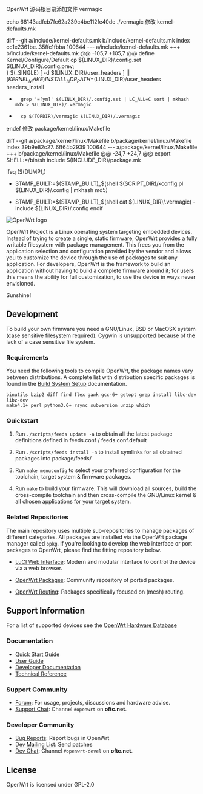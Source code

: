 OpenWrt 源码根目录添加文件 vermagic

echo 68143adfcb7fc62a239c4be112fe40de ./vermagic
修改 kernel-defaults.mk

diff --git a/include/kernel-defaults.mk b/include/kernel-defaults.mk
index cc1e2361be..35ffc1fbba 100644
--- a/include/kernel-defaults.mk
+++ b/include/kernel-defaults.mk
@@ -105,7 +105,7 @@ define Kernel/Configure/Default
                cp $(LINUX_DIR)/.config.set $(LINUX_DIR)/.config.prev; \
        }
        $(_SINGLE) [ -d $(LINUX_DIR)/user_headers ] || $(KERNEL_MAKE) INSTALL_HDR_PATH=$(LINUX_DIR)/user_headers headers_install
-       grep '=[ym]' $(LINUX_DIR)/.config.set | LC_ALL=C sort | mkhash md5 > $(LINUX_DIR)/.vermagic
+       cp $(TOPDIR)/vermagic $(LINUX_DIR)/.vermagic
 endef
修改 package/kernel/linux/Makefile

diff --git a/package/kernel/linux/Makefile b/package/kernel/linux/Makefile
index 39b9e82c27..6ff64b2939 100644
--- a/package/kernel/linux/Makefile
+++ b/package/kernel/linux/Makefile
@@ -24,7 +24,7 @@ export SHELL:=/bin/sh
 include $(INCLUDE_DIR)/package.mk
 
 ifeq ($(DUMP),)
-  STAMP_BUILT:=$(STAMP_BUILT)_$(shell $(SCRIPT_DIR)/kconfig.pl $(LINUX_DIR)/.config | mkhash md5)
+  STAMP_BUILT:=$(STAMP_BUILT)_$(shell cat $(LINUX_DIR)/.vermagic)
   -include $(LINUX_DIR)/.config
 endif
 
![OpenWrt logo](include/logo.png)

OpenWrt Project is a Linux operating system targeting embedded devices. Instead
of trying to create a single, static firmware, OpenWrt provides a fully
writable filesystem with package management. This frees you from the
application selection and configuration provided by the vendor and allows you
to customize the device through the use of packages to suit any application.
For developers, OpenWrt is the framework to build an application without having
to build a complete firmware around it; for users this means the ability for
full customization, to use the device in ways never envisioned.

Sunshine!

## Development

To build your own firmware you need a GNU/Linux, BSD or MacOSX system (case
sensitive filesystem required). Cygwin is unsupported because of the lack of a
case sensitive file system.

### Requirements

You need the following tools to compile OpenWrt, the package names vary between
distributions. A complete list with distribution specific packages is found in
the [Build System Setup](https://openwrt.org/docs/guide-developer/build-system/install-buildsystem)
documentation.

```
binutils bzip2 diff find flex gawk gcc-6+ getopt grep install libc-dev libz-dev
make4.1+ perl python3.6+ rsync subversion unzip which
```

### Quickstart

1. Run `./scripts/feeds update -a` to obtain all the latest package definitions
   defined in feeds.conf / feeds.conf.default

2. Run `./scripts/feeds install -a` to install symlinks for all obtained
   packages into package/feeds/

3. Run `make menuconfig` to select your preferred configuration for the
   toolchain, target system & firmware packages.

4. Run `make` to build your firmware. This will download all sources, build the
   cross-compile toolchain and then cross-compile the GNU/Linux kernel & all chosen
   applications for your target system.

### Related Repositories

The main repository uses multiple sub-repositories to manage packages of
different categories. All packages are installed via the OpenWrt package
manager called `opkg`. If you're looking to develop the web interface or port
packages to OpenWrt, please find the fitting repository below.

* [LuCI Web Interface](https://github.com/openwrt/luci): Modern and modular
  interface to control the device via a web browser.

* [OpenWrt Packages](https://github.com/openwrt/packages): Community repository
  of ported packages.

* [OpenWrt Routing](https://github.com/openwrt/routing): Packages specifically
  focused on (mesh) routing.

## Support Information

For a list of supported devices see the [OpenWrt Hardware Database](https://openwrt.org/supported_devices)

### Documentation

* [Quick Start Guide](https://openwrt.org/docs/guide-quick-start/start)
* [User Guide](https://openwrt.org/docs/guide-user/start)
* [Developer Documentation](https://openwrt.org/docs/guide-developer/start)
* [Technical Reference](https://openwrt.org/docs/techref/start)

### Support Community

* [Forum](https://forum.openwrt.org): For usage, projects, discussions and hardware advise.
* [Support Chat](https://webchat.oftc.net/#openwrt): Channel `#openwrt` on **oftc.net**.

### Developer Community

* [Bug Reports](https://bugs.openwrt.org): Report bugs in OpenWrt
* [Dev Mailing List](https://lists.openwrt.org/mailman/listinfo/openwrt-devel): Send patches
* [Dev Chat](https://webchat.oftc.net/#openwrt-devel): Channel `#openwrt-devel` on **oftc.net**.

## License

OpenWrt is licensed under GPL-2.0

